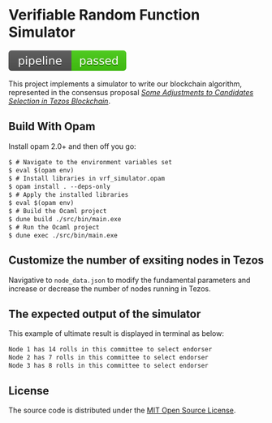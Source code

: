 # Verifiable Random Function Simulator

![Pipeline status](pipeline.svg)

This project implements a simulator to write our blockchain algorithm, represented in the consensus proposal [*Some Adjustments to Candidates Selection in Tezos Blockchain*][paper].

## Build With Opam

Install opam 2.0+ and then off you go:

```console
$ # Navigate to the environment variables set
$ eval $(opam env) 
$ # Install libraries in vrf_simulator.opam
$ opam install . --deps-only 
$ # Apply the installed libraries
$ eval $(opam env)
$ # Build the Ocaml project
$ dune build ./src/bin/main.exe
$ # Run the Ocaml project 
$ dune exec ./src/bin/main.exe 
```

## Customize the number of exsiting nodes in Tezos

Navigative to `node_data.json` to modify the fundamental parameters and increase or decrease the number of nodes running in Tezos.

## The expected output of the simulator

This example of ultimate result is displayed in terminal as below:

```console
Node 1 has 14 rolls in this committee to select endorser 
Node 2 has 7 rolls in this committee to select endorser 
Node 3 has 8 rolls in this committee to select endorser 
```


## License

The source code is distributed under the [MIT Open Source
License](https://opensource.org/licenses/MIT).

[paper]: https://drive.google.com/file/d/1o6Brp76OofgoD9lXMHtFYzedg40XSblb/view?usp=sharing
